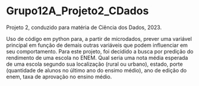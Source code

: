 # Grupo12A_Projeto2_CDados
Projeto 2, conduzido para matéria de Ciência dos Dados, 2023. 

Uso de código em python para, a partir de microdados, prever uma variável principal em função de demais outras variáveis que podem influenciar em seu comportamento.
Para este projeto, foi decidido a busca por predição do rendimento de uma escola no ENEM. Qual seria uma nota média esperada de uma escola segundo sua localização (rural ou urbano), estado, porte (quantidade de alunos no último ano do ensimo médio), ano de edição do enem, taxa de aprovação no ensino médio.
